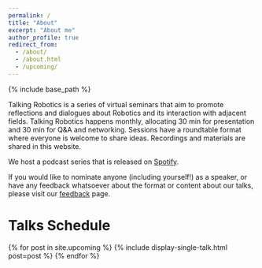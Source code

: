 ```yaml
---
permalink: /
title: "About"
excerpt: "About me"
author_profile: true
redirect_from: 
  - /about/
  - /about.html
  - /upcoming/
---
```

{% include base_path %}


Talking Robotics is a series of virtual seminars that aim to promote reflections and dialogues about Robotics and its interaction with adjacent fields. Talking Robotics happens monthly, allocating 30 min for presentation and 30 min for Q&A and networking. Sessions have a roundtable format where everyone is welcome to share ideas. Recordings and materials are shared in this website.

We host a podcast series that is released on [Spotify](https://open.spotify.com/show/68hYjMnzwsb5WNLEe45utG).

If you would like to nominate anyone (including yourself!) as a speaker, or have any feedback whatsoever about the format or content about our talks, please visit our [feedback](https://talking-robotics.github.io//feedback/) page.


Talks Schedule
======
{% for post in site.upcoming %}
  {% include display-single-talk.html post=post %}
{% endfor %}
